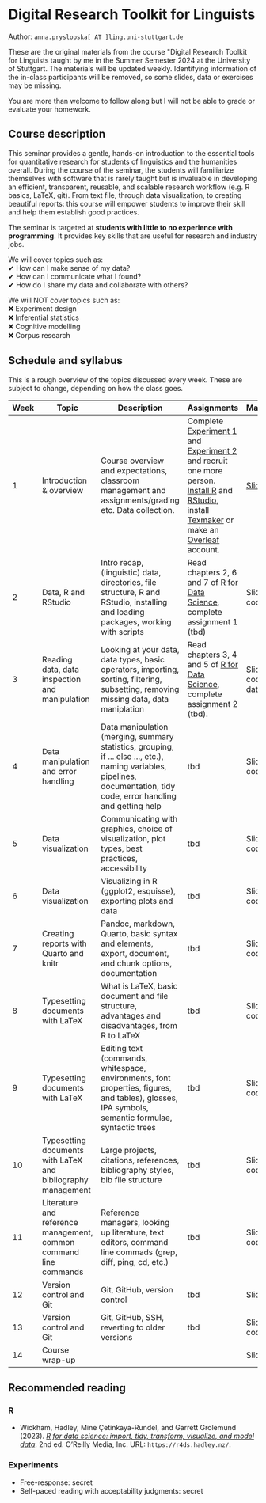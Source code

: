 # Digital Research Toolkit for Linguists

Author: `anna.pryslopska[ AT ]ling.uni-stuttgart.de`

These are the original materials from the course "Digital Research Toolkit for Linguists taught by me in the Summer Semester 2024 at the University of Stuttgart.
The materials will be updated weekly. Identifying information of the in-class participants will be removed, so some slides, data or exercises may be missing.

You are more than welcome to follow along but I will not be able to grade or evaluate your homework.

## Course description

This seminar provides a gentle, hands-on introduction to the essential tools for quantitative research for students of linguistics and the humanities overall. During the course of the seminar, the students will familiarize themselves with software that is rarely taught but is invaluable in developing an efficient, transparent, reusable, and scalable research workflow (e.g. R basics, LaTeX, git). From text file, through data visualization, to creating beautiful reports: this course will empower students to improve their skill and help them establish good practices.

The seminar is targeted at **students with little to no experience with programming**. It provides key skills that are useful for research and industry jobs.

We will cover topics such as:  
✔ How can I make sense of my data?  
✔ How can I communicate what I found?  
✔ How do I share my data and collaborate with others?  

We will NOT cover topics such as:  
❌ Experiment design  
❌ Inferential statistics  
❌ Cognitive modelling  
❌ Corpus research  

## Schedule and syllabus

This is a rough overview of the topics discussed every week. These are subject to change, depending on how the class goes.

| Week | Topic | Description | Assignments | Materials |
| ---- | ----- | ----------- | ----------- | --------- |
| 1    | Introduction & overview | Course overview and expectations, classroom management and assignments/grading etc. Data collection. | Complete [Experiment 1](https://farm.pcibex.net/p/glQRwV/) and [Experiment 2](https://farm.pcibex.net/p/ceZUkj/) and recruit one more person. [Install R](https://www.r-project.org/) and [RStudio](https://posit.co/download/rstudio-desktop/), install [Texmaker](https://www.xm1math.net/texmaker/) or make an [Overleaf](https://www.overleaf.com/) account. | [Slides](https://github.com/a-nap/DRTfL2024/blob/1e3ac235f6957eaaebf8a19f1889d0b6a6f79fb7/Week%201/week1handout.pdf) |
| 2    | Data, R and RStudio | Intro recap, (linguistic) data, directories, file structure, R and RStudio, installing and loading packages, working with scripts | Read chapters 2, 6 and 7 of [R for Data Science](https://r4ds.hadley.nz/), complete assignment 1 (tbd) | Slides, code |
| 3    | Reading data, data inspection and manipulation | Looking at your data, data types, basic operators, importing, sorting, filtering, subsetting, removing missing data, data maniplation | Read chapters 3, 4 and 5 of [R for Data Science](https://r4ds.hadley.nz/), complete assignment 2 (tbd). | Slides, code, data |
| 4    | Data manipulation and error handling | Data manipulation (merging, summary statistics, grouping, if ... else ..., etc.), naming variables, pipelines, documentation, tidy code, error handling and getting help | tbd | Slides, code |
| 5    | Data visualization | Communicating with graphics, choice of visualization, plot types, best practices, accessibility | tbd | Slides, code |
| 6    | Data visualization | Visualizing in R (ggplot2, esquisse), exporting plots and data | tbd | Slides, code |
| 7    | Creating reports with Quarto and knitr | Pandoc, markdown, Quarto, basic syntax and elements, export, document, and chunk options, documentation | tbd | Slides, code |
| 8    | Typesetting documents with LaTeX | What is LaTeX, basic document and file structure, advantages and disadvantages, from R to LaTeX | tbd | Slides, code |
| 9    | Typesetting documents with LaTeX | Editing text (commands, whitespace, environments, font properties, figures, and tables), glosses, IPA symbols, semantic formulae, syntactic trees | tbd | Slides, code |
| 10   | Typesetting documents with LaTeX and bibliography management | Large projects, citations, references, bibliography styles, bib file structure | tbd | Slides, code |
| 11   | Literature and reference management, common command line commands | Reference managers, looking up literature, text editors, command line commads (grep, diff, ping, cd, etc.) | tbd | Slides, code |
| 12   | Version control and Git | Git, GitHub, version control | tbd | Slides |
| 13   | Version control and Git | Git, GitHub, SSH, reverting to older versions | tbd | Slides, code |
| 14   | Course wrap-up | | | Slides |

## Recommended reading

### R

- Wickham, Hadley, Mine Çetinkaya-Rundel, and Garrett Grolemund (2023). [*R for data science: import, tidy, transform, visualize, and model data*](https://r4ds.hadley.nz/). 2nd ed. O’Reilly Media, Inc. URL: `https://r4ds.hadley.nz/`.

### Experiments

- Free-response: secret <!-- Erickson, Thomas D and Mark E Mattson (1981). “From words to meaning: A semantic illusion”. In: *Journal of Verbal Learning and Verbal Behavior* 20.5, pp. 540–551. DOI: 10.1016/s0022-5371(81)90165-1. -->
- Self-paced reading with acceptability judgments: secret <!-- Gibson, Edward, Leon Bergen, and Steven T Piantadosi (2013). “Rational integration of noisy evidence and prior semantic expectations in sentence interpretation”. In: *Proceedings of the National Academy of Sciences* 110.20, pp. 8051–8056. DOI: 10.1073/pnas.1216438110. -->